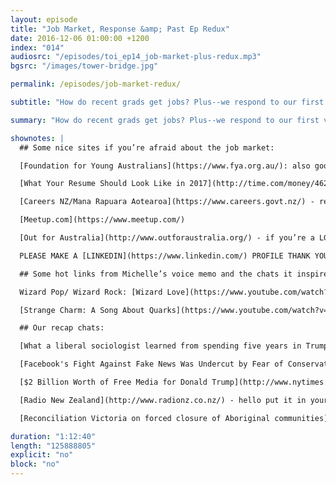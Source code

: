 ```yaml
---
layout: episode
title: "Job Market, Response &amp; Past Ep Redux"
date: 2016-12-06 01:00:00 +1200
index: "014"
audiosrc: "/episodes/toi_ep14_job-market-plus-redux.mp3"
bgsrc: "/images/tower-bridge.jpg"

permalink: /episodes/job-market-redux/

subtitle: "How do recent grads get jobs? Plus--we respond to our first voice memo, and take a look back on earlier episodes in light of the recent US election results."

summary: "How do recent grads get jobs? Plus--we respond to our first voice memo, and take a look back on earlier episodes in light of the recent US election results."

shownotes: |
  ## Some nice sites if you’re afraid about the job market:

  [Foundation for Young Australians](https://www.fya.org.au/): also good for people who are not australians.

  [What Your Resume Should Look Like in 2017](http://time.com/money/4621066/free-resume-word-template-2017/)

  [Careers NZ/Mana Rapuara Aotearoa](https://www.careers.govt.nz/) - resources, job help, and a job search.

  [Meetup.com](https://www.meetup.com/)

  [Out for Australia](http://www.outforaustralia.org/) - if you’re a LGBTQIA+ student in Australia, OfA has some good resources and can help you make good connections.

  PLEASE MAKE A [LINKEDIN](https://www.linkedin.com/) PROFILE THANK YOU

  ## Some hot links from Michelle’s voice memo and the chats it inspired:

  Wizard Pop/ Wizard Rock: [Wizard Love](https://www.youtube.com/watch?v=xjUb4Pr2HnY), [Dark Lord Funk](https://www.youtube.com/watch?v=zbdvogFyZZM), [Harry and the Potters](http://harryandthepotters.com/)

  [Strange Charm: A Song About Quarks](https://www.youtube.com/watch?v=U0kXkWXSXRA)

  ## Our recap chats:

  [What a liberal sociologist learned from spending five years in Trump's America](http://www.vox.com/2016/9/6/12803636/arlie-hochschild-strangers-land-louisiana-trump) (25/10/16) Brad Plumer, Vox*

  [Facebook's Fight Against Fake News Was Undercut by Fear of Conservative Backlash ](http://gizmodo.com/facebooks-fight-against-fake-news-was-undercut-by-fear-1788808204)(14/11/16) Michael Nunez, Gizmodo

  [$2 Billion Worth of Free Media for Donald Trump](http://www.nytimes.com/2016/03/16/upshot/measuring-donald-trumps-mammoth-advantage-in-free-media.html) (15/3/2016), Nicholas Confessore and Karen Yourish, New York Times

  [Radio New Zealand](http://www.radionz.co.nz/) - hello put it in your ears

  [Reconciliation Victoria on forced closure of Aboriginal communities](http://www.reconciliationvic.org.au/pages/forced-closures-of-remote-communities.php), and a piece from [The Greens](http://greens.org.au/magazine/wa/aboriginal-communities-are-still-threatened-closure) (an Australian political party - we’re not pretending they’re not biased, but it’s a starting place if you’re interested in this space)

duration: "1:12:40"
length: "125888805"
explicit: "no"
block: "no" 
---
```

